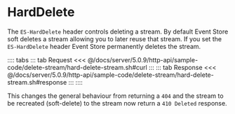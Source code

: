# HardDelete

The `ES-HardDelete` header controls deleting a stream. By default Event Store soft deletes a stream allowing you to later reuse that stream. If you set the `ES-HardDelete` header Event Store permanently deletes the stream.

:::: tabs
::: tab Request
<<< @/docs/server/5.0.9/http-api/sample-code/delete-stream/hard-delete-stream.sh#curl
:::
::: tab Response
<<< @/docs/server/5.0.9/http-api/sample-code/delete-stream/hard-delete-stream.sh#response
:::
::::

This changes the general behaviour from returning a `404` and the stream to be recreated (soft-delete) to the stream now return a `410 Deleted` response.
